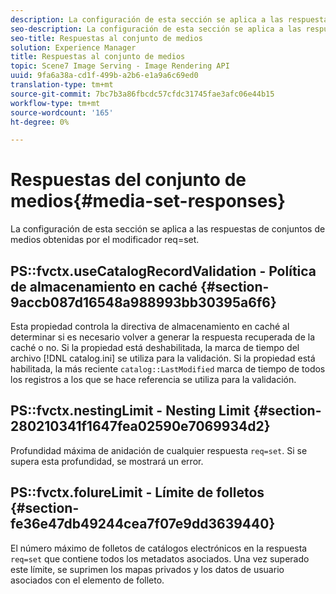 ```yaml
---
description: La configuración de esta sección se aplica a las respuestas de conjuntos de medios obtenidas por el modificador req=set.
seo-description: La configuración de esta sección se aplica a las respuestas de conjuntos de medios obtenidas por el modificador req=set.
seo-title: Respuestas al conjunto de medios
solution: Experience Manager
title: Respuestas al conjunto de medios
topic: Scene7 Image Serving - Image Rendering API
uuid: 9fa6a38a-cd1f-499b-a2b6-e1a9a6c69ed0
translation-type: tm+mt
source-git-commit: 7bc7b3a86fbcdc57cfdc31745fae3afc06e44b15
workflow-type: tm+mt
source-wordcount: '165'
ht-degree: 0%

---
```



# Respuestas del conjunto de medios{#media-set-responses}

La configuración de esta sección se aplica a las respuestas de conjuntos de medios obtenidas por el modificador req=set.

## PS::fvctx.useCatalogRecordValidation - Política de almacenamiento en caché {#section-9accb087d16548a988993bb30395a6f6}

Esta propiedad controla la directiva de almacenamiento en caché al determinar si es necesario volver a generar la respuesta recuperada de la caché o no. Si la propiedad está deshabilitada, la marca de tiempo del archivo [!DNL catalog.ini] se utiliza para la validación. Si la propiedad está habilitada, la más reciente `catalog::LastModified` marca de tiempo de todos los registros a los que se hace referencia se utiliza para la validación.

## PS::fvctx.nestingLimit - Nesting Limit {#section-280210341f1647fea02590e7069934d2}

Profundidad máxima de anidación de cualquier respuesta `req=set`. Si se supera esta profundidad, se mostrará un error.

## PS::fvctx.folureLimit - Límite de folletos {#section-fe36e47db49244cea7f07e9dd3639440}

El número máximo de folletos de catálogos electrónicos en la respuesta `req=set` que contiene todos los metadatos asociados. Una vez superado este límite, se suprimen los mapas privados y los datos de usuario asociados con el elemento de folleto.
